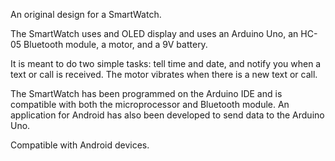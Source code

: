 An original design for a SmartWatch.

The SmartWatch uses and OLED display and uses an Arduino Uno, an HC-05 Bluetooth module, a motor, and a 9V battery.

It is meant to do two simple tasks: tell time and date, and notify you when a text or call is received.
The motor vibrates when there is a new text or call.

The SmartWatch has been programmed on the Arduino IDE and is compatible with both the microprocessor and Bluetooth module.
An application for Android has also been developed to send data to the Arduino Uno.

Compatible with Android devices.
